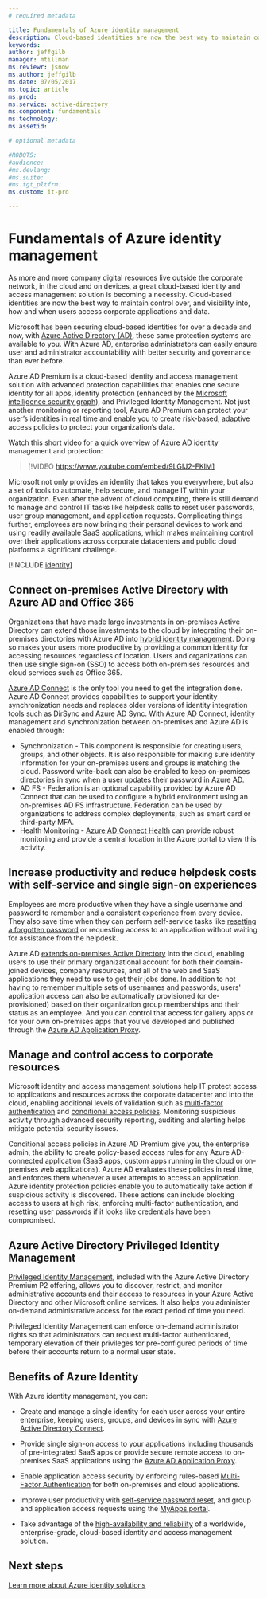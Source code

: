 ```yaml
---
# required metadata

title: Fundamentals of Azure identity management
description: Cloud-based identities are now the best way to maintain control over, and visibility into, how and when users access corporate applications and data.
keywords:
author: jeffgilb
manager: mtillman
ms.reviewr: jsnow
ms.author: jeffgilb
ms.date: 07/05/2017
ms.topic: article
ms.prod:
ms.service: active-directory
ms.component: fundamentals
ms.technology:
ms.assetid:

# optional metadata

#ROBOTS:
#audience:
#ms.devlang:
#ms.suite:
#ms.tgt_pltfrm:
ms.custom: it-pro

---
```

# Fundamentals of Azure identity management

As more and more company digital resources live outside the corporate network, in the cloud and on devices, a great cloud-based identity and access management solution is becoming a necessity. Cloud-based identities are now the best way to maintain control over, and visibility into, how and when users access corporate applications and data.

Microsoft has been securing cloud-based identities for over a decade and now, with [Azure Active Directory (AD)](../active-directory-whatis.md), these same protection systems are available to you. With Azure AD, enterprise administrators can easily ensure user and administrator accountability with better security and governance than ever before.

Azure AD Premium is a cloud-based identity and access management solution with advanced protection capabilities that enables one secure identity for all apps, identity protection (enhanced by the [Microsoft intelligence security graph](https://www.microsoft.com/en-us/security/intelligence)), and Privileged Identity Management. Not just another monitoring or reporting tool, Azure AD Premium can protect your user’s identities in real time and enable you to create risk-based, adaptive access policies to protect your organization’s data.

Watch this short video for a quick overview of Azure AD identity management and protection:
>[!VIDEO https://www.youtube.com/embed/9LGIJ2-FKIM]

Microsoft not only provides an identity that takes you everywhere, but also a set of tools to automate, help secure, and manage IT within your organization. Even after the advent of cloud computing, there is still demand to manage and control IT tasks like helpdesk calls to reset user passwords, user group management, and application requests. Complicating things further, employees are now bringing their personal devices to work and using readily available SaaS applications, which makes maintaining control over their applications across corporate datacenters and public cloud platforms a significant challenge.

[!INCLUDE [identity](../../../includes/azure-ad-licenses.md)]

## Connect on-premises Active Directory with Azure AD and Office 365
Organizations that have made large investments in on-premises Active Directory can extend those investments to the cloud by integrating their on-premises directories with Azure AD into [hybrid identity management](https://docs.microsoft.com/azure/active-directory/active-directory-hybrid-identity-design-considerations-overview). Doing so makes your users more productive by providing a common identity for accessing resources regardless of location. Users and organizations can then use single sign-on (SSO) to access both on-premises resources and cloud services such as Office 365.

[Azure AD Connect](https://docs.microsoft.com/azure/active-directory/connect/active-directory-aadconnect) is the only tool you need to get the integration done. Azure AD Connect provides capabilities to support your identity synchronization needs and replaces older versions of identity integration tools such as DirSync and Azure AD Sync. With Azure AD Connect, identity management and synchronization between on-premises and Azure AD is enabled through:

- Synchronization - This component is responsible for creating users, groups, and other objects. It is also responsible for making sure identity information for your on-premises users and groups is matching the cloud. Password write-back can also be enabled to keep on-premises directories in sync when a user updates their password in Azure AD.
- AD FS - Federation is an optional capability provided by Azure AD Connect that can be used to configure a hybrid environment using an on-premises AD FS infrastructure. Federation can be used by organizations to address complex deployments, such as smart card or third-party MFA.
- Health Monitoring - [Azure AD Connect Health](https://docs.microsoft.com/azure/active-directory/connect-health/active-directory-aadconnect-health) can provide robust monitoring and provide a central location in the Azure portal to view this activity.

## Increase productivity and reduce helpdesk costs with self-service and single sign-on experiences

Employees are more productive when they have a single username and password to remember and a consistent experience from every device. They also save time when they can perform self-service tasks like [resetting a forgotten password](https://docs.microsoft.com/azure/active-directory/active-directory-passwords) or requesting access to an application without waiting for assistance from the helpdesk.

Azure AD [extends on-premises Active Directory](https://docs.microsoft.com/azure/active-directory/connect/active-directory-aadconnect) into the cloud, enabling users to use their primary organizational account for both their domain-joined devices, company resources, and all of the web and SaaS applications they need to use to get their jobs done. In addition to not having to remember multiple sets of usernames and passwords, users' application access can also be automatically provisioned (or de-provisioned) based on their organization group memberships and their status as an employee. And you can control that access for gallery apps or for your own on-premises apps that you’ve developed and published through the [Azure AD Application Proxy](https://docs.microsoft.com/azure/active-directory/active-directory-application-proxy-get-started).

## Manage and control access to corporate resources
Microsoft identity and access management solutions help IT protect access to applications and resources across the corporate datacenter and into the cloud, enabling additional levels of validation such as [multi-factor authentication](https://docs.microsoft.com/azure/multi-factor-authentication/multi-factor-authentication-whats-next) and [conditional access policies](https://docs.microsoft.com/azure/active-directory/active-directory-conditional-access-azure-portal). Monitoring suspicious activity through advanced security reporting, auditing and alerting helps mitigate potential security issues.

Conditional access policies in Azure AD Premium give you, the enterprise admin, the ability to create policy-based access rules for any Azure AD-connected application (SaaS apps, custom apps running in the cloud or on-premises web applications). Azure AD evaluates these policies in real time, and enforces them whenever a user attempts to access an application. Azure identity protection policies enable you to automatically take action if suspicious activity is discovered. These actions can include blocking access to users at high risk, enforcing multi-factor authentication, and resetting user passwords if it looks like credentials have been compromised.


## Azure Active Directory Privileged Identity Management

[Privileged Identity Management](https://docs.microsoft.com/azure/active-directory/active-directory-privileged-identity-management-getting-started), included with the Azure Active Directory Premium P2 offering, allows you to discover, restrict, and monitor administrative accounts and their access to resources in your Azure Active Directory and other Microsoft online services. It also helps you administer on-demand administrative access for the exact period of time you need.

Privileged Identity Management can enforce on-demand administrator rights so that administrators can request multi-factor authenticated, temporary elevation of their privileges for pre-configured periods of time before their accounts return to a normal user state.

## Benefits of Azure Identity

With Azure identity management, you can:

-   Create and manage a single identity for each user across your entire enterprise, keeping users, groups, and devices in sync with [Azure Active Directory Connect](https://docs.microsoft.com/azure/active-directory/connect/active-directory-aadconnect).

-   Provide single sign-on access to your applications including thousands of pre-integrated SaaS apps or provide secure remote access to on-premises SaaS applications using the [Azure AD Application Proxy](https://docs.microsoft.com/azure/active-directory/active-directory-application-proxy-get-started).

-   Enable application access security by enforcing rules-based [Multi-Factor Authentication](https://docs.microsoft.com/azure/multi-factor-authentication/multi-factor-authentication-whats-next) for both on-premises and cloud applications.

-   Improve user productivity with [self-service password reset](https://docs.microsoft.com/azure/active-directory/active-directory-passwords), and group and application access requests using the [MyApps portal](https://docs.microsoft.com/azure/active-directory/active-directory-saas-access-panel-user-help).

-   Take advantage of the [high-availability and reliability](https://docs.microsoft.com/azure/architecture/resiliency/high-availability-azure-applications) of a worldwide, enterprise-grade, cloud-based identity and access management solution.

## Next steps
[Learn more about Azure identity solutions](https://docs.microsoft.com/azure/active-directory/understand-azure-identity-solutions)